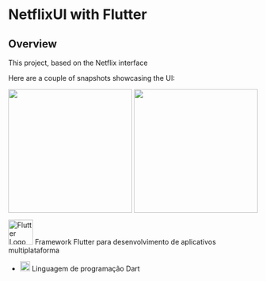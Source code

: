 # NetflixUI with Flutter

## Overview
This project, based on the Netflix interface

Here are a couple of snapshots showcasing the UI:
<div style="display: flex; justify-content: space-between;">
    <img src="https://github.com/Andres2kk/Netflix_UI/assets/147880314/fc8599f0-cf97-4057-9c7e-a8afe9f1ebac" width="250px" />
    <img src="https://github.com/Andres2kk/Netflix_UI/assets/147880314/381230a9-b652-493f-b3b9-45f8efd2a7d8" width="250px" />
</div>

<img src="https://github.com/Andres2kk/Netflix_UI/assets/147880314/ec7b8a81-cc0b-4f29-bd76-f93942584703" alt="Flutter Logo" width="50" height="50"/> Framework Flutter para desenvolvimento de aplicativos multiplataforma
- <img src="https://github.com/Andres2kk/Netflix_UI/assets/147880314/4ddba24a-8632-49ab-8445-9f1f8fc78cf6" alt="Dart Logo" width="20" height="20"/> Linguagem de programação Dart
